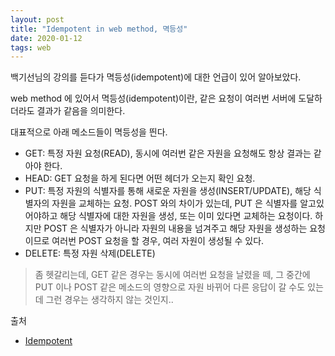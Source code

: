 ```yaml
---
layout: post
title: "Idempotent in web method, 멱등성"
date: 2020-01-12
tags: web
---
```


백기선님의 강의를 듣다가 멱등성(idempotent)에 대한 언급이 있어 알아보았다.

web method 에 있어서 멱등성(idempotent)이란, 같은 요청이 여러번 서버에 도달하더라도 결과가 같음을 의미한다.

대표적으로 아래 메소드들이 멱등성을 띈다.

- GET: 특정 자원 요청(READ), 동시에 여러번 같은 자원을 요청해도 항상 결과는 같아야 한다.
- HEAD: GET 요청을 하게 된다면 어떤 헤더가 오는지 확인 요청.
- PUT: 특정 자원의 식별자를 통해 새로운 자원을 생성(INSERT/UPDATE), 해당 식별자의 자원을 교체하는 요청. POST 와의 차이가 있는데, PUT 은 식별자를 알고있어야하고 해당 식별자에 대한 자원을 생성, 또는 이미 있다면 교체하는 요청이다. 하지만 POST 은 식별자가 아니라 자원의 내용을 넘겨주고 해당 자원을 생성하는 요청이므로 여러번 POST 요청을 할 경우, 여러 자원이 생성될 수 있다.
- DELETE: 특정 자원 삭제(DELETE)

> 좀 헷갈리는데, GET 같은 경우는 동시에 여러번 요청을 날렸을 떼, 그 중간에 PUT 이나 POST 같은 메소드의 영향으로 자원 바뀌어 다른 응답이 갈 수도 있는데 그런 경우는 생각하지 않는 것인지..

출처
- [Idempotent](https://developer.mozilla.org/en-US/docs/Glossary/Idempotent)
